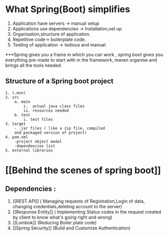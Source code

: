 # What Spring(Boot) simplifies
1. Application have servers -> manual setup 
2. Applications use dependencies -> Installation,set up 
3. Organisation,structure of application. 
4. Repetitive code-> boilerplate code.
5. Testing of application -> tedious and manual.

***Spring gives you a frame in which you can work , spring boot gives you everything pre-made to start with in the framework, maven organise and brings all the tools needed.

## Structure of a Spring boot project 
	1. (.mvn)
	2. src 
		a. main
			i.  actual java class files
			ii. resources needed
		b. test
			i. test files
	3. target
		- .jar files ( like a zip file, compiled 
		and packaged version of project)
	4. pom.xml
		-project object model
		-dependencies list
	5. external libraries

# [[Behind the scenes of spring boot]]


## Dependencies : 

1. [[REST API]] ( Managing requests of Registration,Login of data, changing credentials,deleting account to the server)
2. [[Response Entity]] ( Implementing Status codes in the request created by client to know what's going right and wrong)
3. [[Lombok]] (Reducing Boiler plate code)
4. [[Spring Security]] (Build and Customize Authentication)




